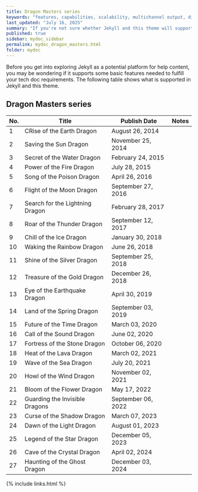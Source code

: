 ```yaml
---
title: Dragon Masters series
keywords: "features, capabilities, scalability, multichannel output, dita, hats, comparison, benefits"
last_updated: "July 16, 2025"
summary: "If you're not sure whether Jekyll and this theme will support your requirements, this list provides a semi-comprehensive overview of available features."
published: true
sidebar: mydoc_sidebar
permalink: mydoc_dragon_masters.html
folder: mydoc
---
```


Before you get into exploring Jekyll as a potential platform for help content, you may be wondering if it supports some basic features needed to fulfill your tech doc requirements. The following table shows what is supported in Jekyll and this theme.

## Dragon Masters series

No. | Title | Publish Date | Notes
--------|-----------|-----------|-----------
1 | CRise of the Earth Dragon | August 26, 2014 |  | 
2 | Saving the Sun Dragon | November 25, 2014 |  | 
3 | Secret of the Water Dragon | February 24, 2015 |  | 
4 | Power of the Fire Dragon | July 28, 2015 |  | 
5 | Song of the Poison Dragon | April 26, 2016 |  | 
6 | Flight of the Moon Dragon | September 27, 2016 |  | 
7 | Search for the Lightning Dragon | February 28, 2017 |  | 
8 | Roar of the Thunder Dragon | September 12, 2017 |  | 
9 | Chill of the Ice Dragon | January 30, 2018 |  | 
10 | Waking the Rainbow Dragon | June 26, 2018 |  | 
11 | Shine of the Silver Dragon | September 25, 2018 |  | 
12 | Treasure of the Gold Dragon | December 26, 2018 |  | 
13 | Eye of the Earthquake Dragon | April 30, 2019 | | 
14 | Land of the Spring Dragon | September 03, 2019 |  | 
15 | Future of the Time Dragon | March 03, 2020 |  | 
16 | Call of the Sound Dragon | June 02, 2020 |  | 
17 | Fortress of the Stone Dragon | October 06, 2020 | | 
18 | Heat of the Lava Dragon | March 02, 2021 |  | 
19 | Wave of the Sea Dragon | July 20, 2021 |  | 
20 | Howl of the Wind Dragon | November 02, 2021 |  | 
21 | Bloom of the Flower Dragon | May 17, 2022 |  | 
22 | Guarding the Invisible Dragons | September 06, 2022 |  | 
23 | Curse of the Shadow Dragon | March 07, 2023 |  | 
24 | Dawn of the Light Dragon | August 01, 2023 |  | 
25 | Legend of the Star Dragon | December 05, 2023 |  | 
26 | Cave of the Crystal Dragon | April 02, 2024 |  | 
27 | Haunting of the Ghost Dragon | December 03, 2024 |  | 

{% include links.html %}
